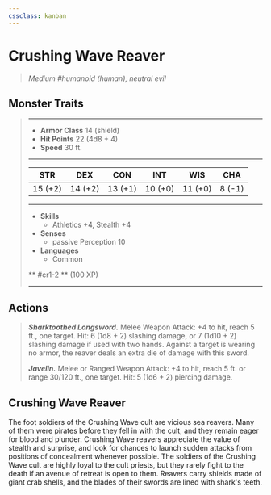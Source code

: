 ```yaml
---
cssclass: kanban
---
```


# Crushing Wave Reaver
>*Medium #humanoid (human), neutral evil*
## Monster Traits
>___
>- **Armor Class** 14 (shield)
>- **Hit Points** 22 (4d8 + 4)
>- **Speed** 30 ft.
>___
>|STR|DEX|CON|INT|WIS|CHA|
>|:---:|:---:|:---:|:---:|:---:|:---:|
>|15 (+2)|14 (+2)|13 (+1)|10 (+0)|11 (+0)|8 (-1)|
>___
>- **Skills**
>	 - Athletics +4, Stealth +4
>- **Senses**
>	 - passive Perception 10
>- **Languages**
>	 - Common
>
> ** #cr1-2 ** (100 XP)
>___
## Actions
>***Sharktoothed Longsword.*** Melee Weapon Attack: +4 to hit, reach 5 ft., one target. Hit: 6 (1d8 + 2) slashing damage, or 7 (1d10 + 2) slashing damage if used with two hands. Against a target is wearing no armor, the reaver deals an extra die of damage with this sword.  
>
>***Javelin.*** Melee  or Ranged Weapon Attack: +4 to hit, reach 5 ft. or range 30/120 ft., one target. Hit: 5 (1d6 + 2) piercing damage.
## Crushing Wave Reaver
The foot soldiers of the Crushing Wave cult are vicious sea reavers. Many of them were pirates before they fell in with the cult, and they remain eager for blood and plunder. Crushing Wave reavers appreciate the value of stealth and surprise, and look for chances to launch sudden attacks from positions of concealment whenever possible. The soldiers of the Crushing Wave cult are highly loyal to the cult priests, but they rarely fight to the death if an avenue of retreat is open to them.
Reavers carry shields made of giant crab shells, and the blades of their swords are lined with shark's teeth.